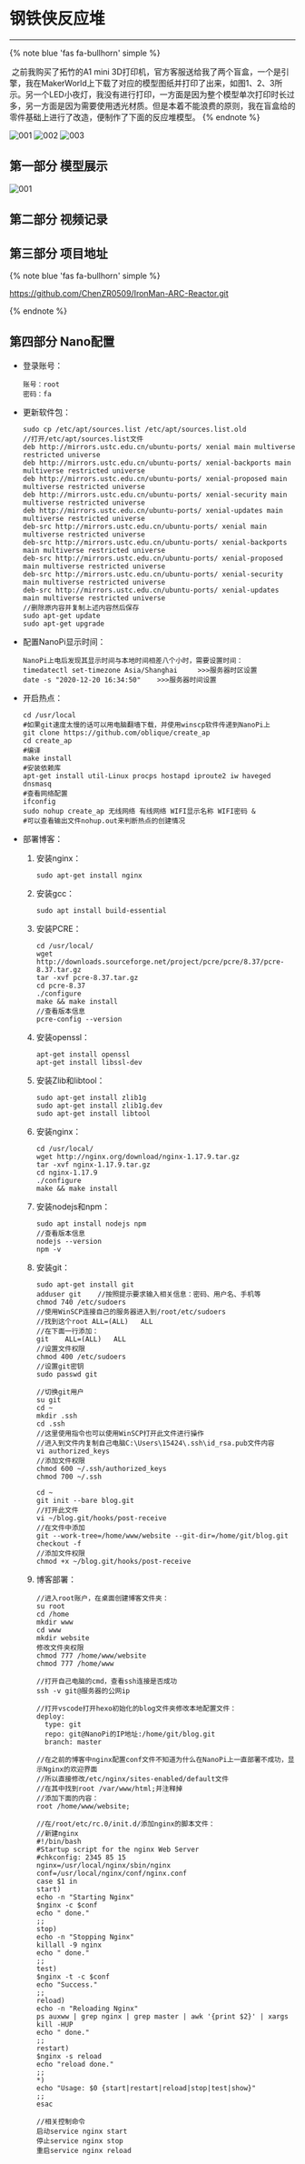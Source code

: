 # 钢铁侠反应堆

------

{% note blue 'fas fa-bullhorn' simple %}

​	之前我购买了拓竹的A1 mini 3D打印机，官方客服送给我了两个盲盒，一个是引擎，我在MakerWorld上下载了对应的模型图纸并打印了出来，如图1、2、3所示。另一个LED小夜灯，我没有进行打印，一方面是因为整个模型单次打印时长过多，另一方面是因为需要使用透光材质。但是本着不能浪费的原则，我在盲盒给的零件基础上进行了改造，便制作了下面的反应堆模型。
{% endnote %}

![001](https://github.com/ChenZR0509/IronMan-ARC-Reactor/assets/117439329/7651f0a3-190f-4c91-804a-3d8793a592b6)
![002](https://github.com/ChenZR0509/IronMan-ARC-Reactor/assets/117439329/84d7fa85-f22a-4d96-9128-c85bb6781309)
![003](https://github.com/ChenZR0509/IronMan-ARC-Reactor/assets/117439329/7641a6de-8ee3-403b-a52a-292d1138a158)


## 第一部分	模型展示
![001](https://github.com/ChenZR0509/IronMan-ARC-Reactor/assets/117439329/0807c189-c171-4ce1-aa53-90f8e59b7933)

## 第二部分	视频记录

## 第三部分	项目地址

{% note blue 'fas fa-bullhorn' simple %}

https://github.com/ChenZR0509/IronMan-ARC-Reactor.git

{% endnote %}

## 第四部分	Nano配置

- 登录账号：

  ```
  账号：root
  密码：fa
  ```

- 更新软件包：

  ```shell
  sudo cp /etc/apt/sources.list /etc/apt/sources.list.old
  //打开/etc/apt/sources.list文件
  deb http://mirrors.ustc.edu.cn/ubuntu-ports/ xenial main multiverse restricted universe 
  deb http://mirrors.ustc.edu.cn/ubuntu-ports/ xenial-backports main multiverse restricted universe 
  deb http://mirrors.ustc.edu.cn/ubuntu-ports/ xenial-proposed main multiverse restricted universe 
  deb http://mirrors.ustc.edu.cn/ubuntu-ports/ xenial-security main multiverse restricted universe 
  deb http://mirrors.ustc.edu.cn/ubuntu-ports/ xenial-updates main multiverse restricted universe 
  deb-src http://mirrors.ustc.edu.cn/ubuntu-ports/ xenial main multiverse restricted universe 
  deb-src http://mirrors.ustc.edu.cn/ubuntu-ports/ xenial-backports main multiverse restricted universe 
  deb-src http://mirrors.ustc.edu.cn/ubuntu-ports/ xenial-proposed main multiverse restricted universe 
  deb-src http://mirrors.ustc.edu.cn/ubuntu-ports/ xenial-security main multiverse restricted universe 
  deb-src http://mirrors.ustc.edu.cn/ubuntu-ports/ xenial-updates main multiverse restricted universe
  //删除原内容并复制上述内容然后保存
  sudo apt-get update
  sudo apt-get upgrade
  ```

- 配置NanoPi显示时间：

  ```shell
  NanoPi上电后发现其显示时间与本地时间相差八个小时，需要设置时间：
  timedatectl set-timezone Asia/Shanghai     >>>服务器时区设置
  date -s "2020-12-20 16:34:50"    >>>服务器时间设置
  ```

- 开启热点：

  ```shell
  cd /usr/local
  #如果git速度太慢的话可以用电脑翻墙下载，并使用winscp软件传递到NanoPi上
  git clone https://github.com/oblique/create_ap
  cd create_ap
  #编译
  make install
  #安装依赖库
  apt-get install util-Linux procps hostapd iproute2 iw haveged dnsmasq
  #查看网络配置
  ifconfig
  sudo nohup create_ap 无线网络 有线网络 WIFI显示名称 WIFI密码 &
  #可以查看输出文件nohup.out来判断热点的创建情况
  ```

- 部署博客：

  1. 安装nginx：

     ```shell
     sudo apt-get install nginx
     ```

  2. 安装gcc：

     ```shell
     sudo apt install build-essential
     ```

  3. 安装PCRE：

     ```shell
     cd /usr/local/
     wget http://downloads.sourceforge.net/project/pcre/pcre/8.37/pcre-8.37.tar.gz
     tar -xvf pcre-8.37.tar.gz
     cd pcre-8.37
     ./configure
     make && make install
     //查看版本信息
     pcre-config --version
     ```

  4. 安装openssl：

     ```shell
     apt-get install openssl
     apt-get install libssl-dev
     ```

  5. 安装Zlib和libtool：

     ```shell
     sudo apt-get install zlib1g
     sudo apt-get install zlib1g.dev
     sudo apt-get install libtool
     ```

  6. 安装nginx：

     ```shell
     cd /usr/local/
     wget http://nginx.org/download/nginx-1.17.9.tar.gz
     tar -xvf nginx-1.17.9.tar.gz
     cd nginx-1.17.9
     ./configure
     make && make install
     ```

  7. 安装nodejs和npm：

     ```shell
     sudo apt install nodejs npm
     //查看版本信息
     nodejs --version
     npm -v
     ```

  8. 安装git：

     ```shell
     sudo apt-get install git
     adduser git	//按照提示要求输入相关信息：密码、用户名、手机等
     chmod 740 /etc/sudoers
     //使用WinSCP连接自己的服务器进入到/root/etc/sudoers
     //找到这个root	ALL=(ALL) 	ALL
     //在下面一行添加：
     git 	ALL=(ALL) 	ALL
     //设置文件权限
     chmod 400 /etc/sudoers
     //设置git密钥
     sudo passwd git
     ```

     ```shell
     //切换git用户
     su git
     cd ~
     mkdir .ssh
     cd .ssh
     //这里使用指令也可以使用WinSCP打开此文件进行操作
     //进入到文件内复制自己电脑C:\Users\15424\.ssh\id_rsa.pub文件内容
     vi authorized_keys
     //添加文件权限
     chmod 600 ~/.ssh/authorized_keys
     chmod 700 ~/.ssh
     ```

     ```shell
     cd ~
     git init --bare blog.git
     //打开此文件
     vi ~/blog.git/hooks/post-receive
     //在文件中添加
     git --work-tree=/home/www/website --git-dir=/home/git/blog.git checkout -f
     //添加文件权限
     chmod +x ~/blog.git/hooks/post-receive
     ```

  9. 博客部署：

     ```shell
     //进入root账户，在桌面创建博客文件夹：
     su root
     cd /home
     mkdir www
     cd www
     mkdir website
     修改文件夹权限
     chmod 777 /home/www/website
     chmod 777 /home/www
     ```

     ```shell
     //打开自己电脑的cmd，查看ssh连接是否成功
     ssh -v git@服务器的公网ip
     ```

     ```shell
     //打开vscode打开hexo初始化的blog文件夹修改本地配置文件：
     deploy:
       type: git
       repo: git@NanoPi的IP地址:/home/git/blog.git
       branch: master
     ```

     ```shell
     //在之前的博客中nginx配置conf文件不知道为什么在NanoPi上一直部署不成功，显示Nginx的欢迎界面
     //所以直接修改/etc/nginx/sites-enabled/default文件
     //在其中找到root /var/www/html;并注释掉
     //添加下面的内容：
     root /home/www/website;
     ```

     ```shell
     //在/root/etc/rc.0/init.d/添加nginx的脚本文件：
     //新建nginx
     #!/bin/bash
     #Startup script for the nginx Web Server
     #chkconfig: 2345 85 15
     nginx=/usr/local/nginx/sbin/nginx
     conf=/usr/local/nginx/conf/nginx.conf
     case $1 in 
     start)
     echo -n "Starting Nginx"
     $nginx -c $conf
     echo " done."
     ;;
     stop)
     echo -n "Stopping Nginx"
     killall -9 nginx
     echo " done."
     ;;
     test)
     $nginx -t -c $conf
     echo "Success."
     ;;
     reload)
     echo -n "Reloading Nginx"
     ps auxww | grep nginx | grep master | awk '{print $2}' | xargs kill -HUP
     echo " done."
     ;;
     restart)
     $nginx -s reload
     echo "reload done."
     ;;
     *)
     echo "Usage: $0 {start|restart|reload|stop|test|show}"
     ;;
     esac
     ```

     ```
     //相关控制命令
     启动service nginx start
     停止service nginx stop
     重启service nginx reload
     ```

